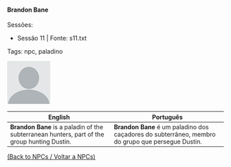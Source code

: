 
#### Brandon Bane

Sessões:  
- Sessão 11 | Fonte: s11.txt

Tags: npc, paladino

![Brandon Bane](blank.png)

| English | Português |
|---------|-----------|
| **Brandon Bane** is a paladin of the subterranean hunters, part of the group hunting Dustin. | **Brandon Bane** é um paladino dos caçadores do subterrâneo, membro do grupo que persegue Dustin. |

[(Back to NPCs / Voltar a NPCs)](npcs_list.md)



















